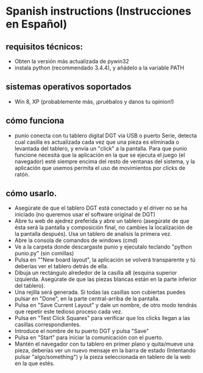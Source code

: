 # Spanish instructions (Instrucciones en Español)

## requisitos técnicos:

- Obten la versión más actualizada de pywin32
- instala python (recommendado 3.4.4), y añádelo a la variable PATH

## sistemas operativos soportados

- Win 8, XP (probablemente más, ¡pruébalos y danos tu opinion!)

## cómo funciona

- punio conecta con tu tablero digital DGT via USB o puerto Serie, detecta cual casilla es actualizada cada vez que una pieza es eliminada o levantada del tablero, y envía un "click" a la pantalla. Para que punio funcione necesita que la aplicación en la que se ejecuta el juego (el navegador) esté siempre encima del resto de ventanas del sistema, y la aplicación que usemos permita el uso de movimientos por clicks de ratón. 

## cómo usarlo.

- Asegúrate de que el tablero DGT está conectado y el driver no se ha iniciado (no queremos usar el software original de DGT)
- Abre tu web de ajedrez preferida y abre un tablero (asegúrate de que ésta será la pantalla y composición final, no cambies la localización de la pantalla después). Usa un tablero de analisis la primera vez.
- Abre la consola de comandos de windows (cmd)
- Ve a la carpeta donde descargaste punio y ejecutalo teclando "python punio.py" (sin comillas)
- Pulsa en ""New board layout", la aplicación se volverá transparente y tú deberías ver el tablero detrás de ella.
- Dibuja un rectángulo alrededor de la casilla a8 (esquina superior izquierda. Asegúrate de que las piezas blancas están en la parte inferior del tablero).
- Una rejilla será generada. Si todas las casillas son cubiertas puedes pulsar en "Done", en la parte central-arriba de la pantalla.
- Pulsa en "Save Current Layout" y dale un nombre, de otro modo tendrás que repetir este tedioso proceso cada vez.
- Pulsa en "Test Click Squares" para verificar que los clicks llegan a las casillas correspondientes.
- Introduce el nombre de tu puerto DGT y pulsa "Save"
- Pulsa en "Start" para iniciar la comunicación con el puerto.
- Mantén el navegador con tu tablero en primer plano y quita/mueve una pieza, deberías ver un nuevo mensaje en la barra de estado (Intentando pulsar "algo/something") y la pieza seleccionada en tablero de la web en la que estés.
